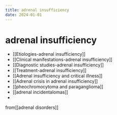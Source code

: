 ```yaml
---
title: adrenal insufficiency
date: 2024-01-01
---
```


# adrenal insufficiency

- [[Etiologies-adrenal insufficiency]]
- [[Clinical manifestations-adrenal insufficiency]]
- [[Diagnostic studies-adrenal insufficiency]]
- [[Treatment-adrenal insufficiency]]
- [[Adrenal insufficiency and critical illness]]
- [[Adrenal crisis in adrenal insufficiency]]
- [[pheochromocytoma and paraganglioma]]
- [[adrenal incidentalomas]]
- 


from[[adrenal disorders]] 
